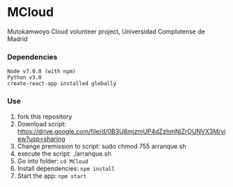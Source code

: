 # MCloud
Mutokamwoyo Cloud  volunteer project, Universidad Complutense de Madrid



### Dependencies
    Node v7.0.0 (with npm)
    Python v3.0
    create-react-app installed globally



### Use
1. fork this repository
2. Download script: https://drive.google.com/file/d/0B3U8mjzmUP4dZzhmNjZrOUNVX3M/view?usp=sharing
3. Change premission to script: sudo chmod 755 arranque.sh
4. execute the script: ./arranque.sh
5. Go into folder: `cd MCloud`
6. Install dependencies: `npm install`
7. Start the app: `npm start`
